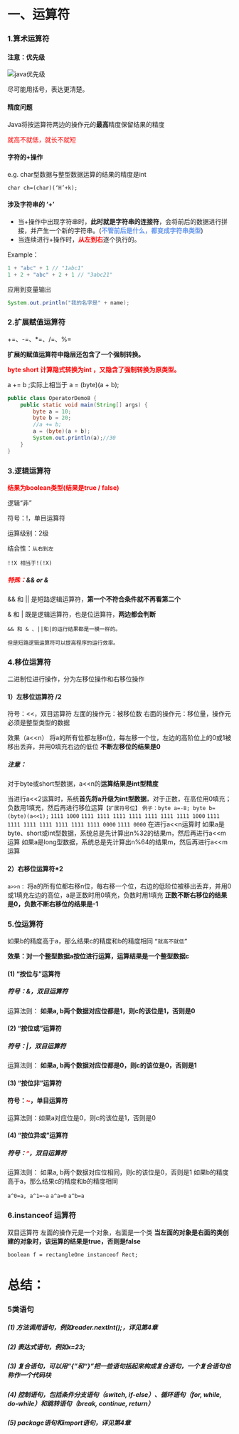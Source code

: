 # 一、运算符

### 1.算术运算符

#### 注意：优先级

![java优先级](http://sjg9t98lf.hn-bkt.clouddn.com/%E8%BF%90%E7%AE%97%E7%AC%A6%E4%BC%98%E5%85%88%E7%BA%A7java)

尽可能用括号，表达更清楚。

#### 精度问题

Java将按运算符两边的操作元的**最高**精度保留结果的精度

<font color='red'> <font color >就高不就低，就长不就短</font></font>

#### 字符的+操作

e.g. char型数据与整型数据运算的结果的精度是int

`char ch=(char)(‘H’+k);`

#### 涉及字符串的 ‘+’

* 当+操作中出现字符串时，**此时就是字符串的连接符**，会将前后的数据进行拼接，并产生一个新的字符串。(<font color='CornflowerBlue'>**不管前后是什么，都变成字符串类型**</font>)
* 当连续进行+操作时，<font color='red'>**从左到右**</font>逐个执行的。

Example：

```java
1 + "abc" + 1 // "1abc1"
1 + 2 + "abc" + 2 + 1 // "3abc21"
```

应用到变量输出

```java
System.out.println("我的名字是" + name);
```

### 2.扩展赋值运算符

+=、-=、*=、/=、%=

**扩展的赋值运算符中隐层还包含了一个强制转换。**

<font color='red'>**byte short 计算隐式转换为int ，又隐含了强制转换为原类型。**</font>

a += b ;实际上相当于 a = (byte)(a + b);

```java
public class OperatorDemo8 {
    public static void main(String[] args) {
        byte a = 10;
        byte b = 20;
        //a += b;
        a = (byte)(a + b);
        System.out.println(a);//30
    }
}
```



### 3.逻辑运算符

<font color='red'>**结果为boolean类型(结果是true / false)**</font>

逻辑“非”

符号：!，单目运算符

运算级别：2级

结合性：`从右到左`

`!!X 相当于!(!X)`

##### <font color='red'>**特殊：**</font>&& or & 

&& 和 || 是短路逻辑运算符，**第一个不符合条件就不再看第二个**

& 和 | 既是逻辑运算符，也是位运算符，**两边都会判断**

`&& 和 & 、||和|的运行结果都是一模一样的。`

`但是短路逻辑运算符可以提高程序的运行效率。`



### 4.移位运算符

二进制位进行操作，分为左移位操作和右移位操作

#### 1）左移位运算符 /2

符号：<<，双目运算符
左面的操作元：被移位数
右面的操作元：移位量，操作元必须是整型类型的数据

效果（a<<n）
将a的所有位都左移n位，每左移一个位，左边的高阶位上的0或1被移出丢弃，并用0填充右边的低位
**不断左移位的结果是0**

##### 注意：

对于byte或short型数据，a<<n的**运算结果是int型精度**

当进行a<<2运算时，系统**首先将a升级为int型数据**，对于正数，在高位用0填充；负数用1填充，然后再进行移位运算`【扩展符号位】`
`例子：byte a=-8; byte b=(byte)(a<<1);`
`1111 1000`
`1111 1111 1111 1111 1111 1111 1111 1000`
`1111 1111 1111 1111 1111 1111 1111 0000`
`1111 0000`
在进行a<<n运算时
如果a是byte、short或int型数据，系统总是先计算出n%32的结果m，然后再进行a<<m运算
如果a是long型数据，系统总是先计算出n%64的结果m，然后再进行a<<m运算

#### 2）右移位运算符*2 

`a>>n：`
将a的所有位都右移n位，每右移一个位，右边的低阶位被移出丢弃，并用0或1填充左边的高位，a是正数时用0填充，负数时用1填充
**正数不断右移位的结果是0，负数不断右移位的结果是-1**



### 5.位运算符

如果b的精度高于a，那么结果c的精度和b的精度相同 `“就高不就低”`

**效果：对一个整型数据a按位进行运算，运算结果是一个整型数据c**

#### (1) “按位与”运算符

##### 符号：&，双目运算符

运算法则：
**如果a, b两个数据对应位都是1，则c的该位是1，否则是0**

#### (2) “按位或”运算符

##### 符号：|，双目运算符

运算法则：
**如果a, b两个数据对应位都是0，则c的该位是0，否则是1**

#### (3) “按位非”运算符

#### 符号：<font color='red'>~</font>，单目运算符

运算法则：如果a对应位是0，则c的该位是1，否则是0



#### (4) “按位异或”运算符

##### 符号：<font color='red'>^</font>，双目运算符

运算法则：
如果a, b两个数据对应位相同，则c的该位是0，否则是1
如果b的精度高于a，那么结果c的精度和b的精度相同

`a^0=a, a^1=~a`
`a^a=0`
`a^b=a`



### 6.instanceof 运算符

双目运算符
左面的操作元是一个对象，右面是一个类
**当左面的对象是右面的类创建的对象时，该运算的结果是true，否则是false**

`boolean f = rectangleOne instanceof Rect;`



# 总结：

### 5类语句

##### (1) 方法调用语句，例如reader.nextInt();，详见第4章

##### (2) 表达式语句，例如x=23;

##### (3) 复合语句，可以用“{”和“}”把一些语句括起来构成复合语句，一个复合语句也称作一个代码块

##### (4) 控制语句，包括条件分支语句（switch, if-else）、循环语句（for, while, do-while）和跳转语句（break, continue, return）

##### (5) package语句和import语句，详见第4章